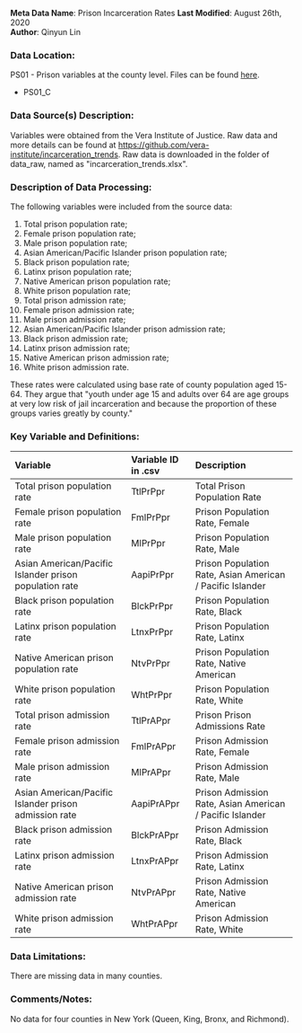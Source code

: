 **Meta Data Name**: Prison Incarceration Rates
**Last Modified**: August 26th, 2020  
**Author**: Qinyun Lin  

### Data Location: 
PS01 - Prison variables at the county level. Files can be found [here](https://github.com/GeoDaCenter/opioid-policy-scan/tree/master/Policy_Scan/data_final).
* PS01_C  

### Data Source(s) Description:  
Variables were obtained from the Vera Institute of Justice. Raw data and more details can be found at https://github.com/vera-institute/incarceration_trends. Raw data is downloaded in the folder of data_raw, named as "incarceration_trends.xlsx". 


### Description of Data Processing: 
The following variables were included from the source data:
 1. Total prison population rate;
 2. Female prison population rate;
 3. Male prison population rate;
 4. Asian American/Pacific Islander prison population rate;
 5. Black prison population rate;
 6. Latinx prison population rate;
 7. Native American prison population rate;
 8. White prison population rate;
 9. Total prison admission rate;
 10. Female prison admission rate;
 11. Male prison admission rate;
 12. Asian American/Pacific Islander prison admission rate;
 13. Black prison admission rate;
 14. Latinx prison admission rate;
 15. Native American prison admission rate;
 16. White prison admission rate.
 
These rates were calculated using base rate of county population aged 15-64. They argue that "youth under age 15 and adults over 64 are age groups at very low risk of jail incarceration and because the proportion of these groups varies greatly by county." 

### Key Variable and Definitions:
| Variable | Variable ID in .csv | Description |
|:---------|:--------------------|:------------|
| Total prison population rate | TtlPrPpr | Total Prison Population Rate |
| Female prison population rate | FmlPrPpr | Prison Population Rate, Female |
| Male prison population rate | MlPrPpr | Prison Population Rate, Male |
| Asian American/Pacific Islander prison population rate | AapiPrPpr | Prison Population Rate, Asian American / Pacific Islander |
| Black prison population rate | BlckPrPpr | Prison Population Rate, Black |
| Latinx prison population rate | LtnxPrPpr | Prison Population Rate, Latinx |
| Native American prison population rate | NtvPrPpr | Prison Population Rate, Native American |
| White prison population rate | WhtPrPpr | Prison Population Rate, White |
| Total prison admission rate | TtlPrAPpr | Prison Prison Admissions Rate |
| Female prison admission rate | FmlPrAPpr | Prison Admission Rate, Female |
| Male prison admission rate | MlPrAPpr | Prison Admission Rate, Male |
| Asian American/Pacific Islander prison admission rate | AapiPrAPpr | Prison Admission Rate, Asian American / Pacific Islander |
| Black prison admission rate | BlckPrAPpr | Prison Admission Rate, Black |
| Latinx prison admission rate | LtnxPrAPpr | Prison Admission Rate, Latinx |
| Native American prison admission rate | NtvPrAPpr | Prison Admission Rate, Native American |
| White prison admission rate | WhtPrAPpr | Prison Admission Rate, White |

### Data Limitations:
There are missing data in many counties. 

### Comments/Notes:
No data for four counties in New York (Queen, King, Bronx, and Richmond). 
